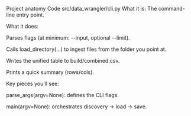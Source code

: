 Project anatomy
Code
src/data_wrangler/cli.py
What it is: The command-line entry point.

What it does:

Parses flags (at minimum: --input, optional --limit).

Calls load_directory(...) to ingest files from the folder you point at.

Writes the unified table to build/combined.csv.

Prints a quick summary (rows/cols).

Key pieces you’ll see:

parse_args(argv=None): defines the CLI flags.

main(argv=None): orchestrates discovery → load → save.